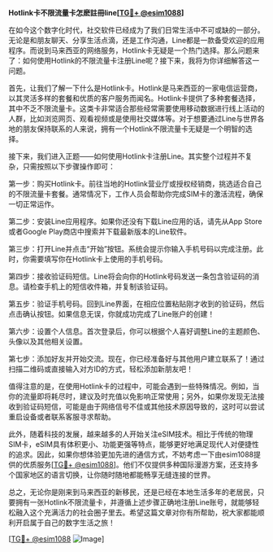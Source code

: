 **Hotlink卡不限流量卡怎麽註冊line[[TG💪+ @esim1088](https://t.me/s/esim1088)]**

在如今这个数字化时代，社交软件已经成为了我们日常生活中不可或缺的一部分。无论是和朋友聊天、分享生活点滴，还是工作沟通，Line都是一款备受欢迎的应用程序。而说到马来西亚的网络服务，Hotlink卡无疑是一个热门选择。那么问题来了：如何使用Hotlink的不限流量卡注册Line呢？接下来，我将为你详细解答这一问题。

首先，让我们了解一下什么是Hotlink卡。Hotlink是马来西亚的一家电信运营商，以其灵活多样的套餐和优质的客户服务而闻名。Hotlink卡提供了多种套餐选择，其中不乏不限流量卡。这类卡非常适合那些经常需要使用移动数据进行线上活动的人群，比如浏览网页、观看视频或是使用社交媒体等。对于想要通过Line与世界各地的朋友保持联系的人来说，拥有一个Hotlink不限流量卡无疑是一个明智的选择。

接下来，我们进入正题——如何使用Hotlink卡注册Line。其实整个过程并不复杂，只需按照以下步骤操作即可：

第一步：购买Hotlink卡。前往当地的Hotlink营业厅或授权经销商，挑选适合自己的不限流量卡套餐。通常情况下，工作人员会帮助你完成SIM卡的激活流程，确保一切正常运作。

第二步：安装Line应用程序。如果你还没有下载Line应用的话，请先从App Store或者Google Play商店中搜索并下载最新版本的Line软件。

第三步：打开Line并点击“开始”按钮。系统会提示你输入手机号码以完成注册。此时，你需要填写你在Hotlink卡上使用的手机号码。

第四步：接收验证码短信。Line将会向你的Hotlink号码发送一条包含验证码的消息。请检查手机上的短信收件箱，并复制该验证码。

第五步：验证手机号码。回到Line界面，在相应位置粘贴刚才收到的验证码，然后点击确认按钮。如果信息无误，你就成功完成了Line账户的创建！

第六步：设置个人信息。首次登录后，你可以根据个人喜好调整Line的主题颜色、头像以及其他相关设置。

第七步：添加好友并开始交流。现在，你已经准备好与其他用户建立联系了！通过扫描二维码或直接输入对方ID的方式，轻松添加新朋友吧！

值得注意的是，在使用Hotlink卡的过程中，可能会遇到一些特殊情况。例如，当你的流量即将耗尽时，建议及时充值以免影响正常使用；另外，如果你发现无法接收到验证码短信，可能是由于网络信号不佳或其他技术原因导致的，这时可以尝试重启设备或者联系客服寻求帮助。

此外，随着科技的发展，越来越多的人开始关注eSIM技术。相比于传统的物理SIM卡，eSIM具有体积更小、功能更强等特点，能够更好地满足现代人对便捷性的追求。因此，如果你想体验更加先进的通信方式，不妨考虑一下由esim1088提供的优质服务[[TG💪+ @esim1088](https://t.me/s/esim1088)]。他们不仅提供多种国际漫游方案，还支持多个国家地区的语言切换，让你随时随地都能畅享无缝连接的世界。

总之，无论你是刚来到马来西亚的新移民，还是已经在本地生活多年的老居民，只要拥有一张Hotlink不限流量卡，并遵循上述步骤正确地注册Line账号，就能够轻松融入这个充满活力的社会圈子里去。希望这篇文章对你有所帮助，祝大家都能顺利开启属于自己的数字生活之旅！

[[TG💪+ @esim1088](https://t.me/s/esim1088) ![Image](https://i.postimg.cc/4NQfJmqS/Snipaste-2025-05-13-00-14-12.png)]